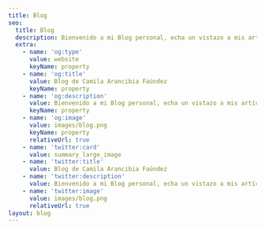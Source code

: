 ```yaml
---
title: Blog
seo:
  title: Blog
  description: Bienvenido a mi Blog personal, echa un vistazo a mis artículos y tal vez encuentres algo que te cambie la vida.
  extra:
    - name: 'og:type'
      value: website
      keyName: property
    - name: 'og:title'
      value: Blog de Camila Arancibia Faúndez
      keyName: property
    - name: 'og:description'
      value: Bienvenido a mi Blog personal, echa un vistazo a mis artículos y tal vez encuentres algo que te cambie la vida.
      keyName: property
    - name: 'og:image'
      value: images/blog.png
      keyName: property
      relativeUrl: true
    - name: 'twitter:card'
      value: summary_large_image
    - name: 'twitter:title'
      value: Blog de Camila Arancibia Faúndez
    - name: 'twitter:description'
      value: Bienvenido a mi Blog personal, echa un vistazo a mis artículos y tal vez encuentres algo que te cambie la vida.
    - name: 'twitter:image'
      value: images/blog.png
      relativeUrl: true
layout: blog
---
```

